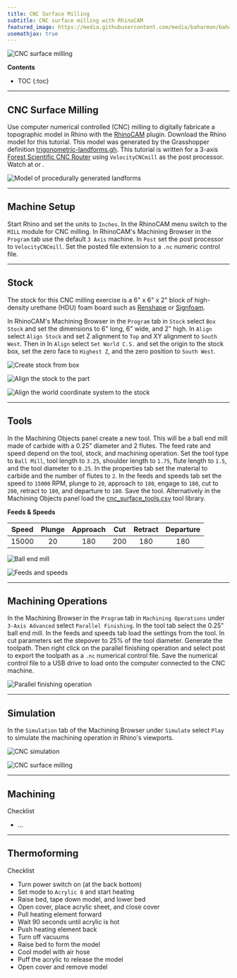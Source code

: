 ```yaml
---
title: CNC Surface Milling
subtitle: CNC surface milling with RhinoCAM
featured_image: https://media.githubusercontent.com/media/baharmon/baharmon.github.io/master/images/cnc/cnc-surface-milling-1.jpg
usemathjax: true
---
```


![CNC surface milling](https://media.githubusercontent.com/media/baharmon/baharmon.github.io/master/images/cnc/cnc-surface-milling-2.jpg)

**Contents**
* TOC
{:toc}

---

## CNC Surface Milling

Use computer numerical controlled (CNC) milling
to digitally fabricate a topographic model
in Rhino with the
[RhinoCAM](https://mecsoft.com/rhinocam/) plugin.
Download the Rhino model
[<i class="fas fa-project-diagram"></i>](https://github.com/baharmon/generative-design/raw/main/digital-fabrication/models/cnc-surface-milling.3dm)
for this tutorial.
This model was generated by the Grasshopper definition
[trigonometric-landforms.gh](https://github.com/baharmon/generative-design/raw/main/grasshopper/trigonometric-landforms.gh).
This tutorial is written for a 3-axis
[Forest Scientific CNC Router](https://forestscientific.com/cnc-routers/)
using `VelocityCNCmill` as the post processor.
Watch at
[<i class="fab fa-vimeo-v"></i>](https://vimeo.com/baharmon/cnc-surface-milling)
or
[<i class="fab fa-youtube"></i>](https://youtu.be/cBSGlFYaROw).

![Model of procedurally generated landforms](https://media.githubusercontent.com/media/baharmon/baharmon.github.io/master/images/cnc/model.png)

---

## Machine Setup

Start Rhino and set the units to `Inches`.
In the RhinoCAM menu switch to the `MILL` module for CNC milling.
In RhinoCAM's Machining Browser in the `Program` tab
use the default `3 Axis` machine.
In `Post` set the post processor to `VelocityCNCmill`.
Set the posted file extension to a `.nc` numeric control file.

---

## Stock

The stock for this CNC milling exercise
is a 6" x 6" x 2" block of
high-density urethane (HDU) foam board
such as [Renshape](https://www.freemansupply.com/products/machinable-media)
or [Signfoam](http://www.signfoam.com/).

In RhinoCAM's Machining Browser in the `Program` tab
in `Stock` select `Box Stock`
and set the dimensions to 6" long, 6" wide, and 2" high.
In `Align` select `Align Stock`
and set Z alignment to `Top`
and XY alignment to `South West`.
Then in In `Align` select `Set World C.S.`
and set the origin to the stock box,
set the zero face to `Highest Z`,
and the zero position to `South West`.

![Create stock from box](https://media.githubusercontent.com/media/baharmon/baharmon.github.io/master/images/cnc/box-stock.png)

![Align the stock to the part](https://media.githubusercontent.com/media/baharmon/baharmon.github.io/master/images/cnc/align-stock.png)

![Align the world coordinate system to the stock](https://media.githubusercontent.com/media/baharmon/baharmon.github.io/master/images/cnc/align-wcs.png)

---

## Tools

In the Machining Objects panel create a new tool.
This will be a ball end mill made of carbide
with a 0.25" diameter and 2 flutes.
The feed rate and speed depend
on the tool, stock, and machining operation.
Set the tool type to `Ball Mill`,
tool length to `3.25`,
shoulder length to `1.75`,
flute length to `1.5`,
and the tool diameter to `0.25`.
In the properties tab
set the material to carbide
and the number of flutes to `2`.
In the feeds and speeds tab
set the speed to `15000` RPM,
plunge to `20`,
approach to `180`,
engage to `180`,
cut to `200`,
retract to `180`,
and departure to `180`.
Save the tool.
Alternatively in the Machining Objects panel load the
[cnc_surface_tools.csv](https://github.com/baharmon/generative-design/raw/main/digital-fabrication/data/cnc_surface_tools.csv)
tool library.

**Feeds & Speeds**

| Speed | Plunge | Approach | Cut | Retract | Departure |
|:-----:|:------:|:--------:|:---:|:-------:|:---------:|
| 15000 | 20     | 180      | 200 | 180     | 180       |

![Ball end mill](https://media.githubusercontent.com/media/baharmon/baharmon.github.io/master/images/cnc/tool.png)

![Feeds and speeds](https://media.githubusercontent.com/media/baharmon/baharmon.github.io/master/images/cnc/feeds-and-speeds.png)

---

## Machining Operations

In the Machining Browser in the `Program` tab
in `Machining Operations` under
`3-Axis Advanced` select
`Parallel Finishing`.
In the tool tab select the 0.25" ball end mill.
In the feeds and speeds tab load the settings from the tool.
In cut parameters set the stepover to 25% of the tool diameter.
Generate the toolpath.
Then right click on the parallel finishing operation
and select post to export the toolpath
as a `.nc` numerical control file.
Save the numerical control file to a USB drive
to load onto the computer connected to the CNC machine.

![Parallel finishing operation](https://media.githubusercontent.com/media/baharmon/baharmon.github.io/master/images/cnc/parallel-finishing-1.png)

---

## Simulation

In the `Simulation` tab of the Machining Browser
under `Simulate` select `Play`
to simulate the machining operation in Rhino's viewports.

![CNC simulation](https://media.githubusercontent.com/media/baharmon/baharmon.github.io/master/images/cnc/simulation-1.png)

![CNC surface milling](https://media.githubusercontent.com/media/baharmon/baharmon.github.io/master/images/cnc/cnc-surface-milling-1.jpg)

---

## Machining

Checklist
* ...

---

## Thermoforming

Checklist
* Turn power switch on (at the back bottom)
* Set mode to `Acrylic 8` and start heating
* Raise bed, tape down model, and lower bed
* Open cover, place acrylic sheet, and close cover
* Pull heating element forward
* Wait 90 seconds until acrylic is hot
* Push heating element back
* Turn off vacuums
* Raise bed to form the model
* Cool model with air hose
* Puff the acrylic to release the model
* Open cover and remove model
